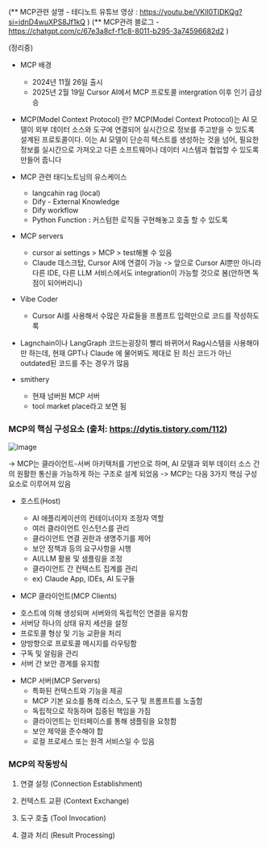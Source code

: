 (** MCP관련 설명 - 테디노트 유튜브 영상 : https://youtu.be/VKIl0TIDKQg?si=idnD4wuXPS8Jf1kQ )
(** MCP관려 블로그 - https://chatgpt.com/c/67e3a8cf-f1c8-8011-b295-3a74596682d2 ) 


(정리중)

* MCP 배경 
  - 2024년 11월 26일 출시 
  - 2025년 2월 19일 Cursor AI에서 MCP 프로토콜 intergration 이후 인기 급상승


* MCP(Model Context Protocol) 란?
  MCP(Model Context Protocol)는 AI 모델이 외부 데이터 소스와 도구에 연결되어 실시간으로 정보를 주고받을 수 있도록 설계된 프로토콜이다. 이는 AI 모델이 단순히 텍스트를 생성하는 것을 넘어, 필요한 정보를 실시간으로 가져오고 다른 소프트웨어나 데이터 시스템과 협업할 수 있도록 만들어 줍니다


* MCP 관련 태디노트님의 유스케이스 
  - langcahin rag (local) 
  - Dify - External Knowledge
  - Dify workflow
  - Python Function : 커스텀한 로직들 구현해놓고 호출 할 수 있도록 


* MCP servers 
  - cursor ai settings > MCP > test해볼 수 있음 
  - Claude 데스크탑, Cursor AI에 연결이 가능
    -> 앞으로 Cursor AI뿐만 아니라 다른 IDE, 다른 LLM 서비스에서도 integration이 가능할 것으로 봄(안하면 독점이 되어버리니)


* Vibe Coder
  - Cursor AI를 사용해서 수많은 자료들을 프롬프트 입력만으로 코드를 작성하도록 


* Lagnchain이나 LangGraph 코드는굉장히 빨리 바뀌어서 Rag시스템을 사용해야만 하는데, 현재 GPT나 Claude 에 물어봐도 제대로 된 최신 코드가 아닌 outdated된 코드를 주는 경우가 많음


* smithery 
  - 현재 넘버원 MCP 서버
  - tool market place라고 보면 됨


### MCP의 핵심 구성요소 (출처: https://dytis.tistory.com/112)
![image](https://github.com/user-attachments/assets/558f3cf1-5c53-4ac9-a6b8-bad8495b626d)

-> MCP는 클라이언트-서버 아키텍처를 기반으로 하며, AI 모델과 외부 데이터 소스 간의 원활한 통신을 가능하게 하는 구조로 설계 되었음 
-> MCP는 다음 3가지 핵심 구성 요소로 이루어져 있음 

* 호스트(Host)
  - AI 애플리케이션의 컨테이너이자 조정자 역할
  - 여러 클라이언트 인스턴스를 관리
  - 클라이언트 연결 권한과 생명주기를 제어
  - 보안 정책과 등의 요구사항을 시행
  - AI/LLM 활용 및 샘플링을 조정
  - 클라이언트 간 컨텍스트 집계를 관리
  - ex) Claude App, IDEs, AI 도구들

*  MCP 클라이언트(MCP Clients)
  - 호스트에 의해 생성되며 서버와의 독립적인 연결을 유지함
  - 서버당 하나의 상태 유지 세션을 설정
  - 프로토콜 형상 및 기능 교환을 처리
  - 양방향으로 프로토콜 메시지를 라우팅함
  - 구독 및 알림을 관리
  - 서버 간 보안 경계를 유지함

* MCP 서버(MCP Servers)
  - 특화된 컨텍스트와 기능을 제공
  - MCP 기본 요소를 통해 리소스, 도구 및 프롬프트를 노출함
  - 독립적으로 작동하며 집중된 책임을 가짐
  - 클라이언트는 인터페이스를 통해 샘플링을 요청함
  - 보안 제약을 준수해야 합
  - 로컬 프로세스 또는 원격 서비스일 수 있음


### MCP의 작동방식 
1) 연결 설정 (Connection Establishment)
 
2) 컨텍스트 교환 (Context Exchange)

3) 도구 호출 (Tool Invocation)

4) 결과 처리 (Result Processing)
   


